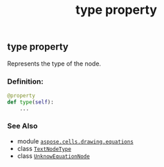 ﻿---
title: type property
second_title: Aspose.Cells for Python via .NET API References
description: 
type: docs
weight: 190
url: /aspose.cells.drawing.equations/unknowequationnode/type/
is_root: false
---

## type property


Represents the type of the node.
### Definition:
```python
@property
def type(self):
    ...
```

### See Also
* module [`aspose.cells.drawing.equations`](../../)
* class [`TextNodeType`](/cells/python-net/aspose.cells.drawing.texts/textnodetype)
* class [`UnknowEquationNode`](/cells/python-net/aspose.cells.drawing.equations/unknowequationnode)
